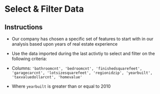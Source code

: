 # Select & Filter Data

## Instructions

* Our company has chosen a specific set of features to start with in our analysis based upon years of real estate experience

* Use the data imported during the last activtiy to select and filter on the following criteria: 

- Columns: `'bathroomcnt', 'bedroomcnt', 'finishedsquarefeet', 'garagecarcnt', 'lotsizesquarefeet', 'regionidzip', 'yearbuilt', 'taxvaluedollarcnt', 'homevalue'`

- Where `yearbuilt` is greater than or equal to 2010 
